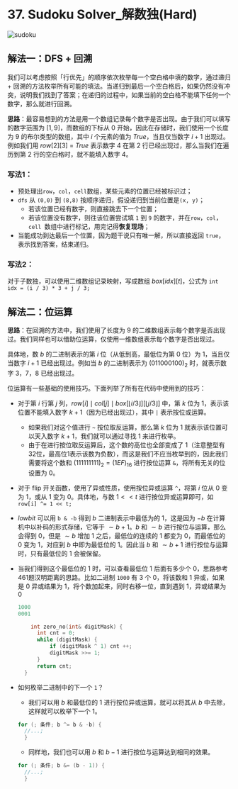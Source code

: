 # 37. Sudoku Solver_解数独(Hard)

![sudoku](https://pic.leetcode-cn.com/2b141392e2a1811d0e8dfdf6279b1352e59fad0b3961908c6ff9412b6a7e7ccf-image.png)

## 解法一：DFS + 回溯

我们可以考虑按照「行优先」的顺序依次枚举每一个空白格中填的数字，通过递归 + 回溯的方法枚举所有可能的填法。当递归到最后一个空白格后，如果仍然没有冲突，说明我们找到了答案；在递归的过程中，如果当前的空白格不能填下任何一个数字，那么就进行回溯。

**思路**：最容易想到的方法是用一个数组记录每个数字是否出现。由于我们可以填写的数字范围为 $[1,9]$，而数组的下标从 $0$ 开始，因此在存储时，我们使用一个长度为 $9$ 的布尔类型的数组，其中 $i$ 个元素的值为 $True$，当且仅当数字 $i+1$ 出现过。例如我们用 $row[2][3]$ = $True$ 表示数字 $4$ 在第 $2$ 行已经出现过，那么当我们在遍历到第 $2$ 行的空白格时，就不能填入数字 $4$。

### 写法1：

- 预处理出`row`，`col`，`cell`数组，某些元素的位置已经被标识过；
- `dfs` 从 `(0,0)` 到 `(8,8)` 按顺序递归，假设递归到当前位置是`(x, y)`；
  - 若该位置已经有数字，则直接跳去下一个位置；
  - 若该位置没有数字，则往该位置尝试填 `1` 到 `9` 的数字，并在`row`，`col`，`cell `数组中进行标记，用完记得**恢复现场**；
- 当能成功到达最后一个位置，因为题干说只有唯一解，所以直接返回 `true`，表示找到答案，结束递归。

### 写法2：

对于子数独，可以使用二维数组记录映射，写成数组 $box[idx][t]$，公式为 `int idx = (i / 3) * 3 + j / 3;`


## 解法二：位运算

**思路**：在回溯的方法中，我们使用了长度为 $9$ 的二维数组表示每个数字是否出现过。我们同样也可以借助位运算，仅使用一维数组表示每个数字是否出现过。

具体地，数 $b$ 的二进制表示的第 $i$ 位（从低到高，最低位为第 $0$ 位）为 $1$，当且仅当数字 $i+1$ 已经出现过。例如当 $b$ 的二进制表示为 $(011000100)_{2}$ 时，就表示数字 $3$，$7$，$8$ 已经出现过。

位运算有一些基础的使用技巧。下面列举了所有在代码中使用到的技巧：

- 对于第 $i$ 行第 $j$ 列，$row[i] \mid  col[j] \mid  box[\left \lfloor i/3 \right \rfloor ][\left \lfloor j/3 \right \rfloor ]$ 中，第 $k$ 位为 $1$，表示该位置不能填入数字 $k + 1$（因为已经出现过），其中 `|` 表示按位或运算。
  - 如果我们对这个值进行 `~` 按位取反运算，那么第 $k$ 位为 $1$ 就表示该位置可以天入数字 $k + 1$，我们就可以通过寻找 $1$ 来进行枚举。
  - 由于在进行按位取反运算后，这个数的高位也全部变成了 $1$（注意整型有32位，最高位1表示该数为负数），而这是我们不应当枚举到的，因此我们需要将这个数和 $(111111111)_{2} = (1EF)_{16}$ 进行按位运算 `&`，将所有无关的位设置为 $0$。

- 对于 flip 开关函数，使用了异或性质，使用按位异或运算 `^`，将第 $i$ 位从 $0$ 变为 $1$，或从 $1$ 变为 $0$。具体地，与数 $1 << t$ 进行按位异或运算即可，如 `row[i] ^= 1 << t;`

- $lowbit$ 可以用 `b & -b` 得到 $b$ 二进制表示中最低为的 $1$，这是因为 $-b$ 在计算机中以补码的形式存储，它等于 $\sim b + 1$。$b$ 和 $\sim b$ 进行按位与运算，那么会得到 $0$，但是 $\sim b$ 增加 $1$ 之后，最低位的连续的 $1$ 都变为 $0$，而最低位的 $0$ 变为 $1$，对应到 $b$ 中即为最低位的 $1$。因此当 $b$ 和 $\sim b + 1$ 进行按位与运算时，只有最低位的 $1$ 会被保留。 

- 当我们得到这个最低位的 $1$ 时，可以查看最低位 $1$ 后面有多少个 $0$，思路参考 461题汉明距离的思路。比如二进制 `1000` 有 3 个 $0$，将该数和 $1$ 异或，如果是 $0$ 异或结果为 $1$，将个数加起来，同时右移一位，直到遇到 $1$，异或结果为 $0$
  ```cpp
  1000
  0001
  ```

  ```cpp
      int zero_no(int& digitMask) {
        int cnt = 0;
        while (digitMask) {
            if (digitMask ^ 1) cnt ++;
            digitMask >>= 1;
        }
        return cnt;
    }
  ```

- 如何枚举二进制中的下一个 `1`？

  - 我们可以用 $b$ 和最低位的 $1$ 进行按位异或运算，就可以将其从 $b$ 中去除，这样就可以枚举下一个 $1$。
  ```cpp
  for (; 条件; b ^= b & -b) {
    //...;
    }
  ```

  - 同样地，我们也可以用 $b$ 和 $b−1$ 进行按位与运算达到相同的效果。
  ```cpp
  for (; 条件; b &= (b - 1)) {
    //...;
    }
  ```

